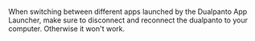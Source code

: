 When switching between different apps launched by the Dualpanto App Launcher, make sure to disconnect and reconnect the dualpanto to your computer. Otherwise it won't work.
